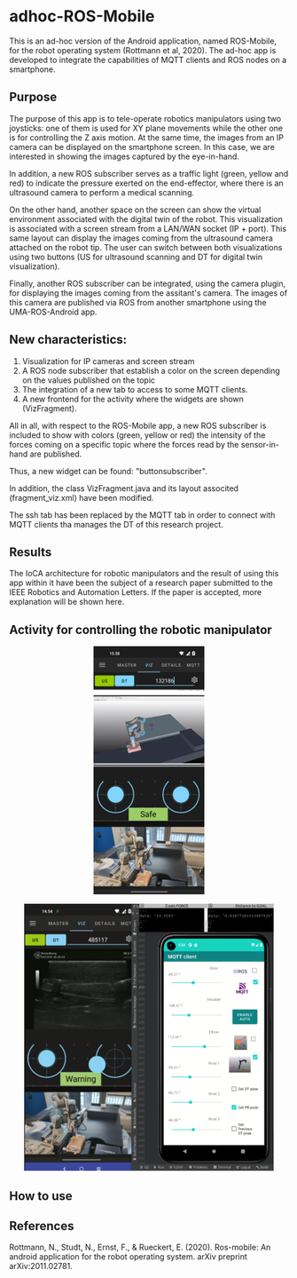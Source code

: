 # adhoc-ROS-Mobile

This is an ad-hoc version of the Android application, named ROS-Mobile, for the robot operating system (Rottmann et al, 2020). The ad-hoc app is developed to integrate the capabilities of MQTT clients and ROS nodes on a smartphone.

## Purpose

The purpose of this app is to tele-operate robotics manipulators using two joysticks: one of them is used for XY plane movements while the other one is for controlling the Z axis motion. At the same time, the images from an IP camera can be displayed on the smartphone screen. In this case, we are interested in showing the images captured by the eye-in-hand.

In addition, a new ROS subscriber serves as a traffic light (green, yellow and red) to indicate the pressure exerted on the end-effector, where there is an ultrasound camera to perform a medical scanning. 

On the other hand, another space on the screen can show the virtual environment associated with the digital twin of the robot. This visualization is associated with a screen stream from a LAN/WAN socket (IP + port). This same layout can display the images coming from the ultrasound camera attached on the robot tip. The user can switch between both visualizations using two buttons (US for ultrasound scanning and DT for digital twin visualization).

Finally, another ROS subscriber can be integrated, using the camera plugin, for displaying the images coming from the assitant's camera. The images of this  camera are published via ROS from another smartphone using the UMA-ROS-Android app.

## New characteristics: 

1) Visualization for IP cameras and screen stream
2) A ROS node subscriber that establish a color on the screen depending on the values published on the topic
3) The integration of a new tab to access to some MQTT clients.
4) A new frontend for the activity where the widgets are shown (VizFragment).

All in all, with respect to the ROS-Mobile app, a new ROS subscriber is included to show with colors (green, yellow or red) the intensity of the forces coming on a specific topic where the forces read by the sensor-in-hand are published.

Thus, a new widget can be found: "buttonsubscriber".

In addition, the class VizFragment.java and its layout associted (fragment_viz.xml) have been modified.

The ssh tab has been replaced by the MQTT tab in order to connect with MQTT clients tha manages the DT of this research project.

## Results

The IoCA architecture for robotic manipulators and the result of using this app within it have been the subject of a research paper submitted to the IEEE Robotics and Automation Letters. If the paper is accepted, more explanation will be shown here.

## Activity for controlling the robotic manipulator

<p align="center">
    <img src="images/ad-hocRM.jpg" alt="Custom Master Chooser" width="200" />
<p/>


<p align="center">
    <img src="images/bothApps.png" alt="Custom Master Chooser" width="450" />
<p/>


## How to use


## References

Rottmann, N., Studt, N., Ernst, F., & Rueckert, E. (2020). Ros-mobile: An android application for the robot operating system. arXiv preprint arXiv:2011.02781.
